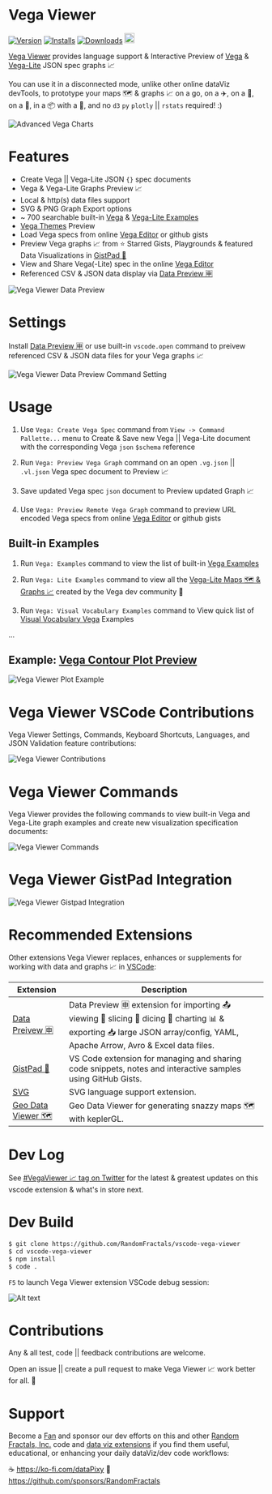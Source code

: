 # Vega Viewer

[![Version](https://img.shields.io/visual-studio-marketplace/v/RandomFractalsInc.vscode-vega-viewer.svg?color=orange&style=?style=for-the-badge&logo=visual-studio-code)](https://marketplace.visualstudio.com/items?itemName=RandomFractalsInc.vscode-vega-viewer)
[![Installs](https://img.shields.io/visual-studio-marketplace/i/RandomFractalsInc.vscode-vega-viewer.svg?color=orange)](https://marketplace.visualstudio.com/items?itemName=RandomFractalsInc.vscode-vega-viewer)
[![Downloads](https://img.shields.io/visual-studio-marketplace/d/RandomFractalsInc.vscode-vega-viewer.svg?color=orange)](https://marketplace.visualstudio.com/items?itemName=RandomFractalsInc.vscode-vega-viewer)
<a href='https://ko-fi.com/F1F812DLR' target='_blank' title='support: https://ko-fi.com/dataPixy'>
  <img height='24' style='border:0px;height:20px;' src='https://az743702.vo.msecnd.net/cdn/kofi3.png?v=2' alt='https://ko-fi.com/dataPixy' /></a>

[Vega Viewer](https://marketplace.visualstudio.com/items?itemName=RandomFractalsInc.vscode-vega-viewer) provides language support & Interactive Preview of [Vega](https://vega.github.io/vega/) &
[Vega-Lite](https://vega.github.io/vega-lite/) JSON spec graphs 📈

You can use it in a disconnected mode, unlike other online dataViz devTools, to prototype your maps 🗺️ & graphs 📈 on a go, on a ✈️, on a 🚄, on a 🚤, in a 📦 with a 🐐,
and no `d3` `py` `plotly` || `rstats` required! :)

![Advanced Vega Charts](https://github.com/RandomFractals/vscode-vega-viewer/blob/master/docs/images/vega-viewer-advanced-charts.png?raw=true
 "Vega Viewer Advanced Charts Multipanel View")

# Features

- Create Vega || Vega-Lite JSON `{}` spec documents
- Vega & Vega-Lite Graphs Preview 📈
- Local & http(s) data files support
- SVG & PNG Graph Export options
- ~ 700 searchable built-in [Vega](https://vega.github.io/vega/examples/) & [Vega-Lite Examples](https://vega.github.io/vega-lite/examples/)
- [Vega Themes](https://twitter.com/search?q=%23vegaThemes&src=typed_query) Preview
- Load Vega specs from online [Vega Editor](https://vega.github.io/editor) or github gists
- Preview Vega graphs 📈 from ⭐️ Starred Gists, Playgrounds & featured Data Visualizations in [GistPad 📘](https://marketplace.visualstudio.com/items?itemName=vsls-contrib.gistfs)
- View and Share Vega(-Lite) spec in the online [Vega Editor](https://vega.github.io/editor)
- Referenced CSV & JSON data display via [Data Preview 🈸](https://marketplace.visualstudio.com/items?itemName=RandomFractalsInc.vscode-data-preview)

![Vega Viewer Data Preview](https://github.com/RandomFractals/vscode-vega-viewer/blob/master/docs/images/vega-viewer-data-preview.png?raw=true
 "Vega Viewer Data Preview")

# Settings

Install [Data Preview 🈸](https://marketplace.visualstudio.com/items?itemName=RandomFractalsInc.vscode-data-preview)
or use built-in `vscode.open` command to preivew referenced CSV & JSON data files for your Vega graphs 📈

![Vega Viewer Data Preview Command Setting](https://github.com/RandomFractals/vscode-vega-viewer/blob/master/docs/images/vega-viewer-data-preview-command-setting.png?raw=true
 "Vega Viewer Data Preview Command Setting")

# Usage

1. Use `Vega: Create Vega Spec` command from `View -> Command Pallette...` menu
to Create & Save new Vega || Vega-Lite document with the corresponding Vega `json` `$schema` reference

2. Run `Vega: Preview Vega Graph` command on an open `.vg.json` || `.vl.json` Vega spec document to Preview 📈

3. Save updated Vega spec `json` document to Preview updated Graph 📈

4. Use `Vega: Preview Remote Vega Graph` command to preview URL encoded Vega specs from online
[Vega Editor](https://vega.github.io/editor) or github gists

## Built-in Examples

1. Run `Vega: Examples` command to view the list of built-in [Vega Examples](https://vega.github.io/vega/examples/)

2. Run `Vega: Lite Examples` command to view all the [Vega-Lite Maps 🗺 & Graphs 📈](https://vega.github.io/vega-lite/examples/) created by the Vega dev community 🤗

3. Run `Vega: Visual Vocabulary Examples` command to View quick list of [Visual Vocabulary Vega](https://github.com/gramener/visual-vocabulary-vega/) Examples

...

## Example: [Vega Contour Plot Preview](https://vega.github.io/vega/examples/contour-plot/)

![Vega Viewer Plot Example](https://github.com/RandomFractals/vscode-vega-viewer/blob/master/docs/images/vega-viewer-contour.png?raw=true
 "Vega Viewer Contour Plot Preview")

# Vega Viewer VSCode Contributions

Vega Viewer Settings, Commands, Keyboard Shortcuts, Languages, and JSON Validation feature contributions:

![Vega Viewer Contributions](https://github.com/RandomFractals/vscode-vega-viewer/blob/master/docs/images/vega-viewer-contributions.png?raw=true
 "Vega Viewer VSCode Contributions")

# Vega Viewer Commands

Vega Viewer provides the following commands to view built-in Vega and Vega-Lite graph examples and create new visualization specification documents:

![Vega Viewer Commands](https://github.com/RandomFractals/vscode-vega-viewer/blob/master/docs/images/vega-viewer-commands.png?raw=true
 "Vega Viewer VSCode Commands")

# Vega Viewer GistPad Integration

![Vega Viewer Gistpad Integration](https://github.com/RandomFractals/vscode-vega-viewer/blob/master/docs/images/vega-viewer-gistpad-integration.png?raw=true
 "Vega Viewer GistPad Integration")

# Recommended Extensions

Other extensions Vega Viewer replaces, enhances or supplements for working with data and graphs 📈 in [VSCode](https://code.visualstudio.com/):

| Extension | Description |
| --- | --- |
| [Data Preivew 🈸](https://marketplace.visualstudio.com/items?itemName=RandomFractalsInc.vscode-data-preview) | Data Preview 🈸 extension for importing 📤 viewing 🔎 slicing 🔪 dicing 🎲 charting 📊 & exporting 📥 large JSON array/config, YAML, Apache Arrow, Avro & Excel data files. |
| [GistPad 📘](https://marketplace.visualstudio.com/items?itemName=vsls-contrib.gistfs) | VS Code extension for managing and sharing code snippets, notes and interactive samples using GitHub Gists. |
| [SVG](https://marketplace.visualstudio.com/items?itemName=jock.svg) | SVG language support extension. |
| [Geo Data Viewer 🗺️](https://marketplace.visualstudio.com/items?itemName=RandomFractalsInc.geo-data-viewer) | Geo Data Viewer for generating snazzy maps 🗺️ with keplerGL. |

# Dev Log

See [#VegaViewer 📈 tag on Twitter](https://twitter.com/hashtag/vegaviewer?f=tweets&vertical=default&src=hash) for the latest & greatest updates on this vscode extension & what's in store next.

# Dev Build

```bash
$ git clone https://github.com/RandomFractals/vscode-vega-viewer
$ cd vscode-vega-viewer
$ npm install
$ code .
```
`F5` to launch Vega Viewer extension VSCode debug session:

![Alt text](https://github.com/RandomFractals/vscode-vega-viewer/blob/master/docs/images/vscode-vega-viewer-dev-screen.png?raw=true
 "Vega Viewer Dev Preview")

# Contributions

Any & all test, code || feedback contributions are welcome.

Open an issue || create a pull request to make Vega Viewer 📈 work better for all. 🤗

# Support

Become a [Fan](https://github.com/sponsors/RandomFractals/sponsorships?tier_id=18883&preview=false) and sponsor our dev efforts on this and other [Random Fractals, Inc.](https://twitter.com/search?q=%23RandomFractalsInc&src=typed_query&f=live) code and [data viz extensions](https://marketplace.visualstudio.com/publishers/RandomFractalsInc) if you find them useful, educational, or enhancing your daily dataViz/dev code workflows:

☕️ https://ko-fi.com/dataPixy
💖 https://github.com/sponsors/RandomFractals
